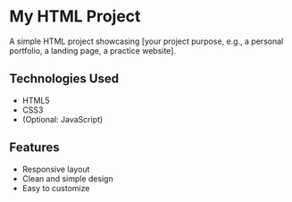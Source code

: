 # My HTML Project

A simple HTML project showcasing [your project purpose, e.g., a personal portfolio, a landing page, a practice website].

## Technologies Used

- HTML5
- CSS3
- (Optional: JavaScript)

## Features

- Responsive layout
- Clean and simple design
- Easy to customize

